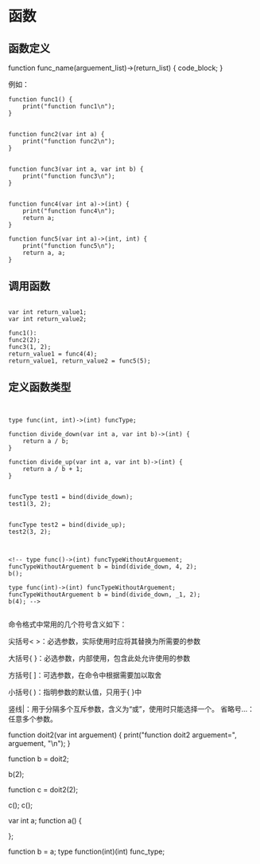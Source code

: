 # 函数


## 函数定义

function func_name(arguement_list)->(return_list) {
    code_block;
}


例如：

```
function func1() {
    print("function func1\n");
}


function func2(var int a) {
    print("function func2\n");
}


function func3(var int a, var int b) {
    print("function func3\n");
}


function func4(var int a)->(int) {
    print("function func4\n");
    return a;
}

function func5(var int a)->(int, int) {
    print("function func5\n");
    return a, a;
}

```


## 调用函数

```

var int return_value1;
var int return_value2;

func1():
func2(2);
func3(1, 2);
return_value1 = func4(4);
return_value1, return_value2 = func5(5);
```


## 定义函数类型

```


type func(int, int)->(int) funcType;

function divide_down(var int a, var int b)->(int) {
    return a / b;
}

function divide_up(var int a, var int b)->(int) {
    return a / b + 1;
}


funcType test1 = bind(divide_down);
test1(3, 2);


funcType test2 = bind(divide_up);
test2(3, 2);



<!-- type func()->(int) funcTypeWithoutArguement;
funcTypeWithoutArguement b = bind(divide_down, 4, 2);
b();

type func(int)->(int) funcTypeWithoutArguement;
funcTypeWithoutArguement b = bind(divide_down, _1, 2);
b(4); -->


```


命令格式中常用的几个符号含义如下：

尖括号< >：必选参数，实际使用时应将其替换为所需要的参数

大括号{ }：必选参数，内部使用，包含此处允许使用的参数

方括号[ ]：可选参数，在命令中根据需要加以取舍

小括号( )：指明参数的默认值，只用于{ }中

竖线|：用于分隔多个互斥参数，含义为“或”，使用时只能选择一个。
省略号...：任意多个参数。



function doit2(var int arguement) {
    print("function doit2 arguement=", arguement, "\n");
}

function b = doit2;

b(2);


function c = doit2(2);

c();
c();


var int a;
function a() {

};

function b = a;
type function(int)(int) func_type;


<!-- type formateInt function(int) (int);


function println(formateInt func, int argument) {
    formateInt(argument);
} -->